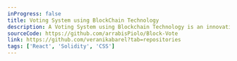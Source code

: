 ```yaml
---
inProgress: false
title: Voting System using BlockChain Technology
description: A Voting System using Blockchain Technology is an innovative approach to conducting secure and transparent elections. Leveraging the decentralized and immutable nature of blockchain.
sourceCode: https://github.com/arrabisPiolo/Block-Vote
link: https://github.com/veranikabarel?tab=repositories
tags: ['React', 'Solidity', 'CSS']
---
```

